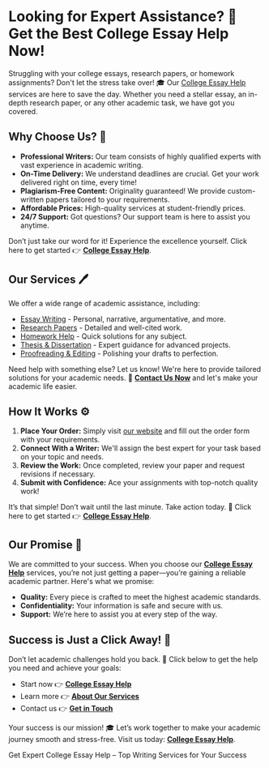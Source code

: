 <h1>Looking for Expert Assistance? 🚀 Get the Best College Essay Help Now!</h1>

<p>Struggling with your college essays, research papers, or homework assignments? Don't let the stress take over! 🎓 Our <a href="https://tinyurl.com/topessay?keyword=college+essay+help" target="_blank">College Essay Help</a> services are here to save the day. Whether you need a stellar essay, an in-depth research paper, or any other academic task, we have got you covered.</p>

<h2>Why Choose Us? 🌟</h2>

<ul>
    <li><strong>Professional Writers:</strong> Our team consists of highly qualified experts with vast experience in academic writing.</li>
    <li><strong>On-Time Delivery:</strong> We understand deadlines are crucial. Get your work delivered right on time, every time!</li>
    <li><strong>Plagiarism-Free Content:</strong> Originality guaranteed! We provide custom-written papers tailored to your requirements.</li>
    <li><strong>Affordable Prices:</strong> High-quality services at student-friendly prices.</li>
    <li><strong>24/7 Support:</strong> Got questions? Our support team is here to assist you anytime.</li>
</ul>

<p>Don’t just take our word for it! Experience the excellence yourself. Click here to get started 👉 <a href="https://tinyurl.com/topessay?keyword=college+essay+help" target="_blank"><strong>College Essay Help</strong></a>.</p>

<h2>Our Services 🖊️</h2>

<p>We offer a wide range of academic assistance, including:</p>
<ul>
    <li><a href="https://tinyurl.com/topessay?keyword=college+essay+help" target="_blank">Essay Writing</a> - Personal, narrative, argumentative, and more.</li>
    <li><a href="https://tinyurl.com/topessay?keyword=college+essay+help" target="_blank">Research Papers</a> - Detailed and well-cited work.</li>
    <li><a href="https://tinyurl.com/topessay?keyword=college+essay+help" target="_blank">Homework Help</a> - Quick solutions for any subject.</li>
    <li><a href="https://tinyurl.com/topessay?keyword=college+essay+help" target="_blank">Thesis & Dissertation</a> - Expert guidance for advanced projects.</li>
    <li><a href="https://tinyurl.com/topessay?keyword=college+essay+help" target="_blank">Proofreading & Editing</a> - Polishing your drafts to perfection.</li>
</ul>

<p>Need help with something else? Let us know! We're here to provide tailored solutions for your academic needs. 🔗 <a href="https://tinyurl.com/topessay?keyword=college+essay+help" target="_blank"><strong>Contact Us Now</strong></a> and let's make your academic life easier.</p>

<h2>How It Works ⚙️</h2>

<ol>
    <li><strong>Place Your Order:</strong> Simply visit <a href="https://tinyurl.com/topessay?keyword=college+essay+help" target="_blank">our website</a> and fill out the order form with your requirements.</li>
    <li><strong>Connect With a Writer:</strong> We'll assign the best expert for your task based on your topic and needs.</li>
    <li><strong>Review the Work:</strong> Once completed, review your paper and request revisions if necessary.</li>
    <li><strong>Submit with Confidence:</strong> Ace your assignments with top-notch quality work!</li>
</ol>

<p>It’s that simple! Don’t wait until the last minute. Take action today. 📅 Click here to get started 👉 <a href="https://tinyurl.com/topessay?keyword=college+essay+help" target="_blank"><strong>College Essay Help</strong></a>.</p>

<h2>Our Promise 🤝</h2>

<p>We are committed to your success. When you choose our <a href="https://tinyurl.com/topessay?keyword=college+essay+help" target="_blank"><strong>College Essay Help</strong></a> services, you’re not just getting a paper—you’re gaining a reliable academic partner. Here's what we promise:</p>

<ul>
    <li><strong>Quality:</strong> Every piece is crafted to meet the highest academic standards.</li>
    <li><strong>Confidentiality:</strong> Your information is safe and secure with us.</li>
    <li><strong>Support:</strong> We’re here to assist you at every step of the way.</li>
</ul>

<h2>Success is Just a Click Away! 🚀</h2>

<p>Don’t let academic challenges hold you back. 🌟 Click below to get the help you need and achieve your goals:</p>
<ul>
    <li>Start now 👉 <a href="https://tinyurl.com/topessay?keyword=college+essay+help" target="_blank"><strong>College Essay Help</strong></a></li>
    <li>Learn more 👉 <a href="https://tinyurl.com/topessay?keyword=college+essay+help" target="_blank"><strong>About Our Services</strong></a></li>
    <li>Contact us 👉 <a href="https://tinyurl.com/topessay?keyword=college+essay+help" target="_blank"><strong>Get in Touch</strong></a></li>
</ul>

<p>Your success is our mission! 🎓 Let’s work together to make your academic journey smooth and stress-free. Visit us today: <a href="https://tinyurl.com/topessay?keyword=college+essay+help" target="_blank"><strong>College Essay Help</strong></a>.</p>
Get Expert College Essay Help – Top Writing Services for Your Success
